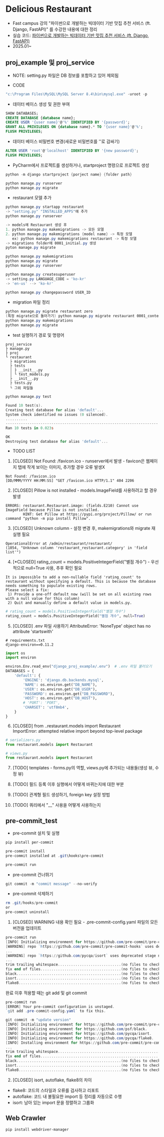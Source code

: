 # Delicious Restaurant

- Fast campus 강의 "파이썬으로 개발하는 빅데이터 기반 맛집 추천 서비스 (ft. Django, FastAPI)" 를 수강한 내용에 대한 정리
- 실습 코드: [파이썬으로 개발하는 빅데이터 기반 맛집 추천 서비스 (ft. Django, FastAPI)](https://github.com/fastcampus-plan1/Online-Backend-Python)
- 2025.01~

## proj_example 및 proj_service

- NOTE: setting.py 파일은 DB 정보를 포함하고 있어 제외됨

- CODE

```powershell
"c:\Program Files\MySQL\MySQL Server 8.4\bin\mysql.exe" -uroot -p
```

- 데이터 베이스 생성 및 권한 부여

```sql
SHOW DATABASES;
CREATE DATABASE {database name};
CREATE USER '{user name}'@'%' IDENTIFIED BY '{password}';
GRANT ALL PRIVILEGES ON {database name}.* TO '{user name}'@'%';
FLUSH PRIVILEGES;
```

- 데이터 베이스 비밀번호 변경(새로운 비밀번호를 ''로 감싸기)

```sql
ALTER USER 'root'@'localhost' IDENTIFIED BY '{new password}';
FLUSH PRIVILEGES;
```

- PyCharm에서 프로젝트를 생성하거나, startproject 명령으로 프로젝트 생성

```powershell
python -m django startproject {porject name} {folder path}
```

```powershell
python manage.py runserver
python manage.py migrate
```

- restaurant 모델 추가

```powershell
python manage.py startapp restaurant
-> "setting.py" "INSTALLED_APPS"에 추가
python manage.py runserver
```

```powershell
-> models에 Restaurant 생성 후
1. python manage.py makemigrations -> 모든 모델
2. python manage.py makemigrations {model name} -> 특정 모델
   ex) python manage.py makemigrations restaurant -> 특정 모델
-> migrations folder에 0001_initial.py 생성
pyton manage.py migrate
```

```powershell
python manage.py makemigrations
python manage.py migrate
python manage.py runserver
```

```powershell
python manage.py createsuperuser
-> setting.py LANGUAGE_CODE = 'ko-kr'
-> 'en-us' --> 'ko-kr'
```

```powershell
python manage.py changepassword USER_ID
```

- migration 파일 정리

```powershell
python manage.py migrate restaurant zero
(특정 migrate으로 돌아가기) python manage.py migrate restaurant 0001_contents
python manage.py makemigrations
python manage.py migrate
```

- test 실행하기 경로 및 명령어

```text
proj_service
├ manage.py
├ proj
└ restaurant
  ├ migrations
  ├ tests
  │ ├ __init__.py
  │ └ test_models.py
  ├ __init__.py
  ├ tests.py
  └ 그외 파일들
```

```powershell
python manage.py test

Found 10 test(s).
Creating test database for alias 'default'...
System check identified no issues (0 silenced).
..........
----------------------------------------------------------------------
Ran 10 tests in 0.023s

OK
Destroying test database for alias 'default'...
```

- TODO LIST

1. [CLOSED] Not Found: /favicon.ico - runserver에서 발생 - favicon은 웹페이지 탭에 작게 보이는 이미지, 추가할 경우 오류 발생X

```text
Not Found: /favicon.ico
[DD/MMM/YYYY HH:MM:SS] "GET /favicon.ico HTTP/1.1" 404 2206
```

2. [CLOSED] Pillow is not installed - models.ImageField를 사용하려고 할 경우 발생

```text
ERRORS: restaurant.Restaurant.image: (fields.E210) Cannot use ImageField because Pillow is not installed.
        HINT: Get Pillow at https://pypi.org/project/Pillow/ or run command "python -m pip install Pillow".
```

3. [CLOSED] Unknown column - 설정 변경 후, makemigrations와 migrate 재실행 필요

```text
OperationalError at /admin/restaurant/restaurant/
(1054, "Unknown column 'restaurant_restaurant.category' in 'field list'")
```

4. [*CLOSED] rating_count = models.PositiveIntegerField("별점 개수") - 우선적으로 null=True 사용, 추후 확인 필요

```text
It is impossible to add a non-nullable field 'rating_count' to restaurant without specifying a default. This is because the database needs something to populate existing rows.
Please select a fix:
 1) Provide a one-off default now (will be set on all existing rows with a null value for this column)
 2) Quit and manually define a default value in models.py.
```

```python
# rating_count = models.PositiveIntegerField("별점 개수")
rating_count = models.PositiveIntegerField("별점 개수", null=True)
```

5. [CLOSED] .env 파일 사용하기
   AttributeError: 'NoneType' object has no attribute 'startswith'

```text
# requirements.txt
django-environ==0.11.2
```

```python
import os
import environ

environ.Env.read_env("django_proj_example/.env")  # .env 파일 불러오기
DATABASES = {
    'default': {
        'ENGINE': 'django.db.backends.mysql',
        'NAME': os.environ.get("DB_NAME"),
        'USER': os.environ.get("DB_USER"),
        'PASSWORD': os.environ.get("DB_PASSWORD"),
        'HOST': os.environ.get("DB_HOST"),
        # 'PORT': 'PORT',
        'CHARSET': 'utf8mb4',
    }
}
```

6. [CLOSED] from ..restaurant.models import Restaurant <br/>
   ImportError: attempted relative import beyond top-level package

```python:serializers.py
# serializers.py
from restaurant.models import Restaurant
```

```python:veiws.py
# views.py
from restaurant.models import Restaurant
```

7. [TODO] templates - forms.py의 역할, views.py에 추가되는 내용들(생성 뷰, 수정 뷰)

8. [TODO] 필드 등록 이후 실행에서 어떻게 바뀌는지에 대한 부분

9. [TODO] 관계형 필드 생성하기, foreign key 설정 방법

10. [TODO] 쿼리에서 "__" 사용을 어떻게 사용하는지

## pre-commit_test

- pre-commit 설치 및 실행

```powershell
pip install per-commit

pre-commit install
pre-commit installed at .git\hooks\pre-commit

pre-commit run
```

- pre-commit 건너뛰기

```powershell
git commit -m "commit message" --no-verify
```

- pre-commit 삭제하기

```powershell
rm .git/hooks/pre-commit
or
pre-commit uninstall
```

1. [CLOSED] WARNING 내용 확인 필요 - .pre-commit-config.yaml 파일의 모든 버전을 업데이트

```powershell
pre-commit run
[INFO] Initializing environment for https://github.com/pre-commit/pre-commit-hooks.
[WARNING] repo `https://github.com/pre-commit/pre-commit-hooks` uses deprecated stage names (commit, push) which will be removed in a future version.  Hint: often `pre-commit autoupdate --repo https://github.com/pre-commit/pre-commit-hooks` will fix this.  if it does not -- consider reporting an issue to that repo.
...
[WARNING] repo `https://github.com/pycqa/isort` uses deprecated stage names (commit, merge-commit, push) which will be removed in a future version.  Hint: often `pre-commit autoupdate --repo https://github.com/pycqa/isort` will fix this.  if it does not -- consider reporting an issue to that repo.
...
trim trailing whitespace.............................(no files to check)Skipped
fix end of files.....................................(no files to check)Skipped
black................................................(no files to check)Skipped
isort................................................(no files to check)Skipped
flake8...............................................(no files to check)Skipped
```

완료 이후 적용할 때는 git add 및 git commit

```powershell
pre-commit run
[ERROR] Your pre-commit configuration is unstaged.
`git add .pre-commit-config.yaml` to fix this.
```

```powershell
git commit -m "update version"
[INFO] Initializing environment for https://github.com/pre-commit/pre-commit-hooks.
[INFO] Initializing environment for https://github.com/psf/black.
[INFO] Initializing environment for https://github.com/pycqa/isort.
[INFO] Initializing environment for https://github.com/pycqa/flake8.
[INFO] Installing environment for https://github.com/pre-commit/pre-commit-hooks.
...
trim trailing whitespace.................................................Passed
fix end of files.........................................................Passed
black................................................(no files to check)Skipped
isort................................................(no files to check)Skipped
flake8...............................................(no files to check)Skipped
```

2. [CLOSED] isort, autoflake, flake8의 차이

- flake8: 코드의 스타일과 오류를 검사하고 리포트
- autoflake: 코드 내 불필요한 import 등 정리를 자동으로 수행
- isort: 남아 있는 import 문을 정렬하고 그룹화

## Web Crawler

```powershell
pip install webdriver-manager
```
